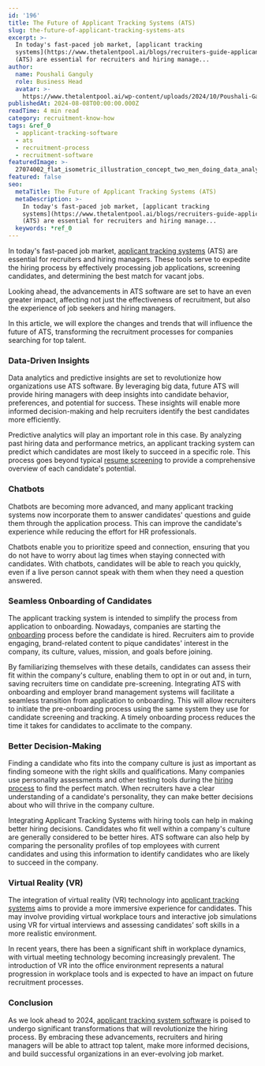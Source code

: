 ```yaml
---
id: '196'
title: The Future of Applicant Tracking Systems (ATS)
slug: the-future-of-applicant-tracking-systems-ats
excerpt: >-
  In today's fast-paced job market, [applicant tracking
  systems](https://www.thetalentpool.ai/blogs/recruiters-guide-applicant-tracking-system-ats/)
  (ATS) are essential for recruiters and hiring manage...
author:
  name: Poushali Ganguly
  role: Business Head
  avatar: >-
    https://www.thetalentpool.ai/wp-content/uploads/2024/10/Poushali-Gangulyimage.webp
publishedAt: 2024-08-08T00:00:00.000Z
readTime: 4 min read
category: recruitment-know-how
tags: &ref_0
  - applicant-tracking-software
  - ats
  - recruitment-process
  - recruitment-software
featuredImage: >-
  27074002_flat_isometric_illustration_concept_two_men_doing_data_analysis_on_the_dashboard-1-scaled.jpg
featured: false
seo:
  metaTitle: The Future of Applicant Tracking Systems (ATS)
  metaDescription: >-
    In today's fast-paced job market, [applicant tracking
    systems](https://www.thetalentpool.ai/blogs/recruiters-guide-applicant-tracking-system-ats/)
    (ATS) are essential for recruiters and hiring manage...
  keywords: *ref_0
---
```


In today's fast-paced job market, [applicant tracking systems](https://www.thetalentpool.ai/blogs/recruiters-guide-applicant-tracking-system-ats/) (ATS) are essential for recruiters and hiring managers. These tools serve to expedite the hiring process by effectively processing job applications, screening candidates, and determining the best match for vacant jobs.

Looking ahead, the advancements in ATS software are set to have an even greater impact, affecting not just the effectiveness of recruitment, but also the experience of job seekers and hiring managers.

In this article, we will explore the changes and trends that will influence the future of ATS, transforming the recruitment processes for companies searching for top talent.

### **Data-Driven Insights**

Data analytics and predictive insights are set to revolutionize how organizations use ATS software. By leveraging big data, future ATS will provide hiring managers with deep insights into candidate behavior, preferences, and potential for success. These insights will enable more informed decision-making and help recruiters identify the best candidates more efficiently.

Predictive analytics will play an important role in this case. By analyzing past hiring data and performance metrics, an applicant tracking system can predict which candidates are most likely to succeed in a specific role. This process goes beyond typical [resume screening](https://www.thetalentpool.ai/blogs/resume-screening-for-precise-hiring-a-guide-for-recruiters/) to provide a comprehensive overview of each candidate's potential.

### **Chatbots**

Chatbots are becoming more advanced, and many applicant tracking systems now incorporate them to answer candidates' questions and guide them through the application process. This can improve the candidate's experience while reducing the effort for HR professionals.

Chatbots enable you to prioritize speed and connection, ensuring that you do not have to worry about lag times when staying connected with candidates. With chatbots, candidates will be able to reach you quickly, even if a live person cannot speak with them when they need a question answered.

### **Seamless Onboarding of Candidates**

The applicant tracking system is intended to simplify the process from application to onboarding. Nowadays, companies are starting the [onboarding](https://www.thetalentpool.ai/blogs/3-naukri-features-help-recruiters-boost-their-productivity/) process before the candidate is hired. Recruiters aim to provide engaging, brand-related content to pique candidates' interest in the company, its culture, values, mission, and goals before joining.

By familiarizing themselves with these details, candidates can assess their fit within the company's culture, enabling them to opt in or out and, in turn, saving recruiters time on candidate pre-screening. Integrating ATS with onboarding and employer brand management systems will facilitate a seamless transition from application to onboarding. This will allow recruiters to initiate the pre-onboarding process using the same system they use for candidate screening and tracking. A timely onboarding process reduces the time it takes for candidates to acclimate to the company.

### **Better Decision-Making**

Finding a candidate who fits into the company culture is just as important as finding someone with the right skills and qualifications. Many companies use personality assessments and other testing tools during the [hiring process](https://www.thetalentpool.ai/blogs/enhance-your-hiring-process-with-vendor-management-system/) to find the perfect match. When recruiters have a clear understanding of a candidate's personality, they can make better decisions about who will thrive in the company culture.

Integrating Applicant Tracking Systems with hiring tools can help in making better hiring decisions. Candidates who fit well within a company's culture are generally considered to be better hires. ATS software can also help by comparing the personality profiles of top employees with current candidates and using this information to identify candidates who are likely to succeed in the company.

### **Virtual Reality (VR)**

The integration of virtual reality (VR) technology into [applicant tracking systems](https://www.thetalentpool.ai/blogs/ultimate-guide-applicant-tracking-systems-for-2022/) aims to provide a more immersive experience for candidates. This may involve providing virtual workplace tours and interactive job simulations using VR for virtual interviews and assessing candidates’ soft skills in a more realistic environment.

In recent years, there has been a significant shift in workplace dynamics, with virtual meeting technology becoming increasingly prevalent. The introduction of VR into the office environment represents a natural progression in workplace tools and is expected to have an impact on future recruitment processes.

### **Conclusion**

As we look ahead to 2024, [applicant tracking system software](https://www.thetalentpool.ai/blogs/how-to-smoothly-implement-an-ats/) is poised to undergo significant transformations that will revolutionize the hiring process. By embracing these advancements, recruiters and hiring managers will be able to attract top talent, make more informed decisions, and build successful organizations in an ever-evolving job market.

